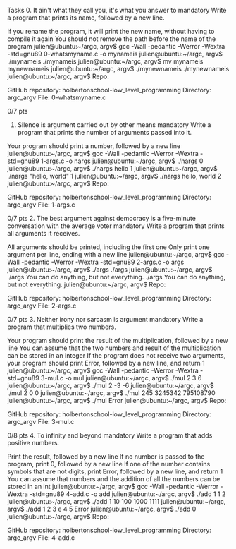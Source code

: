 Tasks
0. It ain't what they call you, it's what you answer to
mandatory
Write a program that prints its name, followed by a new line.

If you rename the program, it will print the new name, without having to compile it again
You should not remove the path before the name of the program
julien@ubuntu:~/argc, argv$ gcc -Wall -pedantic -Werror -Wextra -std=gnu89 0-whatsmyname.c -o mynameis
julien@ubuntu:~/argc, argv$ ./mynameis 
./mynameis
julien@ubuntu:~/argc, argv$ mv mynameis mynewnameis
julien@ubuntu:~/argc, argv$ ./mynewnameis 
./mynewnameis
julien@ubuntu:~/argc, argv$ 
Repo:

GitHub repository: holbertonschool-low_level_programming
Directory: argc_argv
File: 0-whatsmyname.c
  
0/7 pts
1. Silence is argument carried out by other means
mandatory
Write a program that prints the number of arguments passed into it.

Your program should print a number, followed by a new line
julien@ubuntu:~/argc, argv$ gcc -Wall -pedantic -Werror -Wextra -std=gnu89 1-args.c -o nargs
julien@ubuntu:~/argc, argv$ ./nargs 
0
julien@ubuntu:~/argc, argv$ ./nargs hello
1
julien@ubuntu:~/argc, argv$ ./nargs "hello, world"
1
julien@ubuntu:~/argc, argv$ ./nargs hello, world
2
julien@ubuntu:~/argc, argv$ 
Repo:

GitHub repository: holbertonschool-low_level_programming
Directory: argc_argv
File: 1-args.c
  
0/7 pts
2. The best argument against democracy is a five-minute conversation with the average voter
mandatory
Write a program that prints all arguments it receives.

All arguments should be printed, including the first one
Only print one argument per line, ending with a new line
julien@ubuntu:~/argc, argv$ gcc -Wall -pedantic -Werror -Wextra -std=gnu89 2-args.c -o args
julien@ubuntu:~/argc, argv$ ./args 
./args
julien@ubuntu:~/argc, argv$ ./args You can do anything, but not everything.
./args
You
can
do
anything,
but
not
everything.
julien@ubuntu:~/argc, argv$ 
Repo:

GitHub repository: holbertonschool-low_level_programming
Directory: argc_argv
File: 2-args.c
  
0/7 pts
3. Neither irony nor sarcasm is argument
mandatory
Write a program that multiplies two numbers.

Your program should print the result of the multiplication, followed by a new line
You can assume that the two numbers and result of the multiplication can be stored in an integer
If the program does not receive two arguments, your program should print Error, followed by a new line, and return 1
julien@ubuntu:~/argc, argv$ gcc -Wall -pedantic -Werror -Wextra -std=gnu89 3-mul.c -o mul
julien@ubuntu:~/argc, argv$ ./mul 2 3
6
julien@ubuntu:~/argc, argv$ ./mul 2 -3
-6
julien@ubuntu:~/argc, argv$ ./mul 2 0
0
julien@ubuntu:~/argc, argv$ ./mul 245 3245342
795108790
julien@ubuntu:~/argc, argv$ ./mul
Error
julien@ubuntu:~/argc, argv$ 
Repo:

GitHub repository: holbertonschool-low_level_programming
Directory: argc_argv
File: 3-mul.c
  
0/8 pts
4. To infinity and beyond
mandatory
Write a program that adds positive numbers.

Print the result, followed by a new line
If no number is passed to the program, print 0, followed by a new line
If one of the number contains symbols that are not digits, print Error, followed by a new line, and return 1
You can assume that numbers and the addition of all the numbers can be stored in an int
julien@ubuntu:~/argc, argv$ gcc -Wall -pedantic -Werror -Wextra -std=gnu89 4-add.c -o add
julien@ubuntu:~/argc, argv$ ./add 1 1
2
julien@ubuntu:~/argc, argv$ ./add 1 10 100 1000
1111
julien@ubuntu:~/argc, argv$ ./add 1 2 3 e 4 5
Error
julien@ubuntu:~/argc, argv$ ./add
0
julien@ubuntu:~/argc, argv$ 
Repo:

GitHub repository: holbertonschool-low_level_programming
Directory: argc_argv
File: 4-add.c

